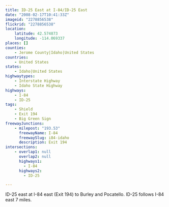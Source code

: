 ```yaml
---
title: ID-25 East at I-84/ID-25 East
date: "2008-02-17T10:41:33Z"
imageid: "2278856538"
flickrid: "2278856538"
location:
    latitude: 42.574873
    longitude: -114.069337
places: []
counties:
    - Jerome County|Idaho|United States
countries:
    - United States
states:
    - Idaho|United States
highwaytypes:
    - Interstate Highway
    - Idaho State Highway
highways:
    - I-84
    - ID-25
tags:
    - Shield
    - Exit 194
    - Big Green Sign
freewayJunctions:
    - milepost: "193.53"
      freewayName: I-84
      freewaySlug: i84-idaho
      description: Exit 194
intersections:
    - overlap1: null
      overlap2: null
      highways1:
        - I-84
      highways2:
        - ID-25

---
```

ID-25 east at I-84 east (Exit 194) to Burley and Pocatello.  ID-25 follows I-84 east 7 miles.
